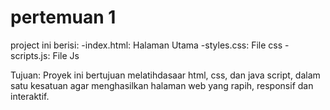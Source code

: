 # pertemuan 1

project ini berisi:
-index.html: Halaman Utama
-styles.css: File css
-scripts.js: File Js

Tujuan: Proyek ini bertujuan melatihdasaar html, css, dan java script, dalam satu kesatuan agar menghasilkan halaman web yang rapih, responsif dan interaktif.